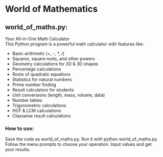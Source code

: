 # World of Mathematics
## world_of_maths.py:
Your All-in-One Math Calculator\
This Python program is a powerful math calculator with features like:
* Basic arithmetic (+, -, *, /)
* Squares, square roots, and other powers
* Geometry calculations for 2D & 3D shapes
* Percentage calculations
* Roots of quadratic equations
* Statistics for natural numbers
* Prime number finding
* Result calculators for students
* Unit conversions (length, mass, volume, data)
* Number tables
* Trigonometric calculations
* HCF & LCM calculations
* Classwise result calculations

### How to use:
Save the code as world_of_maths.py.
Run it with python world_of_maths.py.
Follow the menu prompts to choose your operation.
Input values and get your results.
